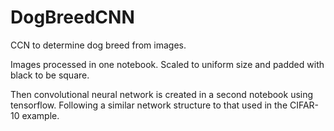 # DogBreedCNN
CCN to determine dog breed from images.

Images processed in one notebook. Scaled to uniform size and padded with black to be square.

Then convolutional neural network is created in a second notebook using tensorflow. Following a similar network structure to that used in the CIFAR-10 example.
